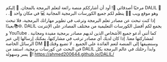 مرحبًا أصدقائي :raised_hands:! أود أن أشارككم منصة رائعة لتعلم البرمجة بالمجان. :money_with_wings: إليكم DALIL :tada: ، وهو موقع ويب :technologist: ينظم لكم جميع الكورسات البرمجية المجانية :computer: في مكان واحد :rocket:.
إذا كنت تبحث عن مصادر تعلم البرمجة وترغب في تطوير مهاراتك البرمجية، فلا تبحث بعيدًا:books::globe_with_meridians:. DALIL يجمع لكم أفضل الكورسات التعليمية من مختلف المصادر على الإنترنت و YouTube .
كما أنني أدعو جميع الأشخاص الذين لديهم مصادر برمجية مفيدة ومجانية لمشاركتها معنا. إذا كان لديك أي مصادر ترغب في مشاركتها، يمكنك إرسالها إلي عبر الرسائل الخاصة DM :love_letter::bulb:وسنضيفها إلى المنصة لتعم الفائدة على الجميع .
لا تضيع وقتك في البحث عن كورسات برمجية، استفد من DALIL وابدأ رحلتك في عالم البرمجة بكل يسر وسهولة :muscle:!
https://ahmed200644.github.io/DALIL/






